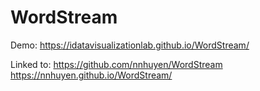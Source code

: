 # WordStream
Demo: https://idatavisualizationlab.github.io/WordStream/

Linked to: 
https://github.com/nnhuyen/WordStream
https://nnhuyen.github.io/WordStream/
